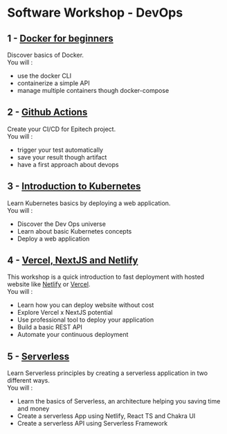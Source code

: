 # Software Workshop - DevOps

## 1 - [Docker for beginners](01.Docker)

Discover basics of Docker.  
You will :
 - use the docker CLI
 - containerize a simple API
 - manage multiple containers though docker-compose


## 2 - [Github Actions](02.Actions)

Create your CI/CD for Epitech project.  
You will :
 - trigger your test automatically
 - save your result though artifact
 - have a first approach about devops

##  3 - [Introduction to Kubernetes](03.Kubernetes)

Learn Kubernetes basics by deploying a web application.  
You will :
- Discover the Dev Ops universe
- Learn about basic Kubernetes concepts
- Deploy a web application

## 4 - [Vercel, NextJS and Netlify](04.Vercel)

This workshop is a quick introduction to fast deployment with hosted website like [Netlify](https://www.netlify.com/) or [Vercel](https://vercel.com/).  
You will :
- Learn how you can deploy website without cost
- Explore Vercel x NextJS potential
- Use professional tool to deploy your application
- Build a basic REST API
- Automate your continuous deployment

## 5 - [Serverless](05.Serverless)

Learn Serverless principles by creating a serverless application in two different ways.  
You will :
- Learn the basics of Serverless, an architecture helping you saving time and money
- Create a serverless App using Netlify, React TS and Chakra UI
- Create a serverless API using Serverless Framework
